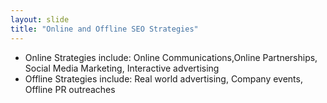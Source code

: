 ```yaml
---
layout: slide
title: "Online and Offline SEO Strategies"
---
```

* Online Strategies include: Online Communications,Online Partnerships, Social Media Marketing, Interactive advertising
* Offline Strategies include: Real world advertising, Company events, Offline PR outreaches


